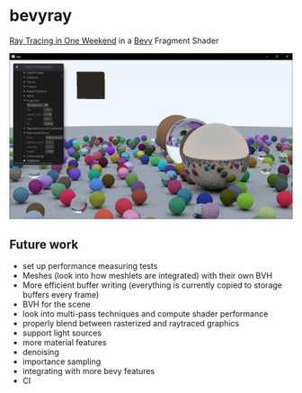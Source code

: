 # bevyray

[Ray Tracing in One Weekend](https://raytracing.github.io/) in a [Bevy](https://bevyengine.org) Fragment Shader

![bevyray](assets/images/bevyray.png)

## Future work

- set up performance measuring tests
- Meshes (look into how meshlets are integrated) with their own BVH
- More efficient buffer writing (everything is currently copied to storage buffers every frame)
- BVH for the scene
- look into multi-pass techniques and compute shader performance
- properly blend between rasterized and raytraced graphics
- support light sources
- more material features
- denoising
- importance sampling
- integrating with more bevy features
- CI
